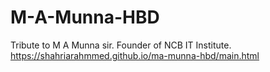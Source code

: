# M-A-Munna-HBD
Tribute to M A Munna sir. Founder of NCB IT Institute.
https://shahriarahmmed.github.io/ma-munna-hbd/main.html
